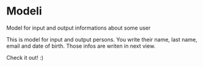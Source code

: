 # Modeli
Model for input and output informations about some user


This is model for input and output persons.
You write their name, last name, email and date of birth.
Those infos are writen in next view.

Check it out! :)
